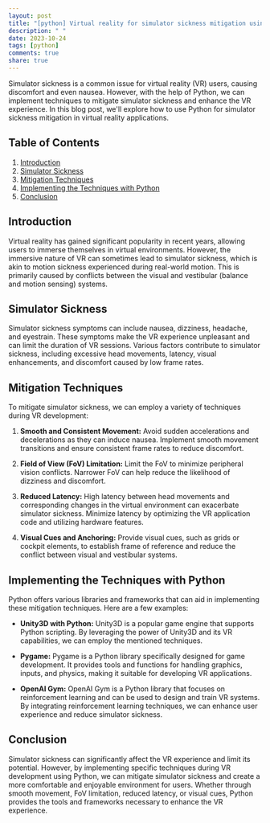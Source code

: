 ```yaml
---
layout: post
title: "[python] Virtual reality for simulator sickness mitigation using Python"
description: " "
date: 2023-10-24
tags: [python]
comments: true
share: true
---
```


Simulator sickness is a common issue for virtual reality (VR) users, causing discomfort and even nausea. However, with the help of Python, we can implement techniques to mitigate simulator sickness and enhance the VR experience. In this blog post, we'll explore how to use Python for simulator sickness mitigation in virtual reality applications.

## Table of Contents
1. [Introduction](#introduction)
2. [Simulator Sickness](#simulator-sickness)
3. [Mitigation Techniques](#mitigation-techniques)
4. [Implementing the Techniques with Python](#implementing-techniques-python)
5. [Conclusion](#conclusion)

## Introduction<a name="introduction"></a>
Virtual reality has gained significant popularity in recent years, allowing users to immerse themselves in virtual environments. However, the immersive nature of VR can sometimes lead to simulator sickness, which is akin to motion sickness experienced during real-world motion. This is primarily caused by conflicts between the visual and vestibular (balance and motion sensing) systems.

## Simulator Sickness<a name="simulator-sickness"></a>
Simulator sickness symptoms can include nausea, dizziness, headache, and eyestrain. These symptoms make the VR experience unpleasant and can limit the duration of VR sessions. Various factors contribute to simulator sickness, including excessive head movements, latency, visual enhancements, and discomfort caused by low frame rates.

## Mitigation Techniques<a name="mitigation-techniques"></a>
To mitigate simulator sickness, we can employ a variety of techniques during VR development:

1. **Smooth and Consistent Movement:** Avoid sudden accelerations and decelerations as they can induce nausea. Implement smooth movement transitions and ensure consistent frame rates to reduce discomfort.

2. **Field of View (FoV) Limitation:** Limit the FoV to minimize peripheral vision conflicts. Narrower FoV can help reduce the likelihood of dizziness and discomfort.

3. **Reduced Latency:** High latency between head movements and corresponding changes in the virtual environment can exacerbate simulator sickness. Minimize latency by optimizing the VR application code and utilizing hardware features.

4. **Visual Cues and Anchoring:** Provide visual cues, such as grids or cockpit elements, to establish frame of reference and reduce the conflict between visual and vestibular systems.

## Implementing the Techniques with Python<a name="implementing-techniques-python"></a>
Python offers various libraries and frameworks that can aid in implementing these mitigation techniques. Here are a few examples:

- **Unity3D with Python:** Unity3D is a popular game engine that supports Python scripting. By leveraging the power of Unity3D and its VR capabilities, we can employ the mentioned techniques.

- **Pygame:** Pygame is a Python library specifically designed for game development. It provides tools and functions for handling graphics, inputs, and physics, making it suitable for developing VR applications.

- **OpenAI Gym:** OpenAI Gym is a Python library that focuses on reinforcement learning and can be used to design and train VR systems. By integrating reinforcement learning techniques, we can enhance user experience and reduce simulator sickness.

## Conclusion<a name="conclusion"></a>
Simulator sickness can significantly affect the VR experience and limit its potential. However, by implementing specific techniques during VR development using Python, we can mitigate simulator sickness and create a more comfortable and enjoyable environment for users. Whether through smooth movement, FoV limitation, reduced latency, or visual cues, Python provides the tools and frameworks necessary to enhance the VR experience.